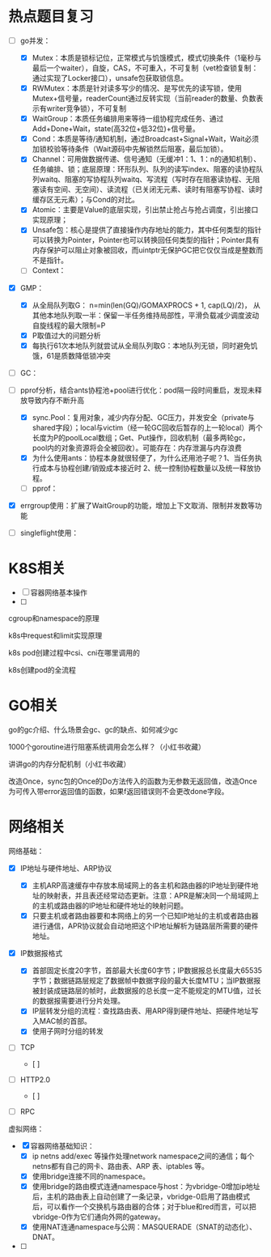 

# 热点题目复习

- [ ] go并发：
  - [x] Mutex：本质是锁标记位，正常模式与饥饿模式，模式切换条件（1毫秒与最后一个waiter），自旋，CAS，不可重入，不可复制（vet检查锁复制：通过实现了Locker接口），unsafe包获取锁信息。
  - [x] RWMutex：本质是针对读多写少的情况、是写优先的读写锁，使用Mutex+信号量，readerCount通过反转实现（当前reader的数量、负数表示有writer竞争锁），不可复制
  - [x] WaitGroup：本质任务编排用来等待一组协程完成任务、通过Add+Done+Wait，state(高32位+低32位)+信号量。
  - [x] Cond：本质是等待/通知机制，通过Broadcast+Signal+Wait，Wait必须加锁校验等待条件（Wait源码中先解锁然后阻塞，最后加锁）。
  - [x] Channel：可用做数据传递、信号通知（无缓冲1：1、1：n的通知机制）、任务编排、锁；底层原理：环形队列、队列的读写index、阻塞的读协程队列waitq、阻塞的写协程队列waitq、写流程（写时存在阻塞读协程、无阻塞读有空间、无空间）、读流程（已关闭无元素、读时有阻塞写协程、读时缓存区无元素）；与Cond的对比。
  - [x] Atomic：主要是Value的底层实现，引出禁止抢占与抢占调度，引出接口实现原理；
  - [x] Unsafe包：核心是提供了直接操作内存地址的能力，其中任何类型的指针可以转换为Pointer，Pointer也可以转换回任何类型的指针；Pointer具有内存保护可以阻止对象被回收，而uintptr无保护GC把它仅仅当成是整数而不是指针。
  - [ ] Context：
- [x] GMP：
  - [x] 从全局队列取G：   n=min(len(GQ)/GOMAXPROCS + 1, cap(LQ)/2)，
    从其他本地队列取一半：保留一半任务维持局部性，平滑负载减少调度波动
    自旋线程的最大限制=P
  - [x] P取值过大的问题分析
  - [x] 每执行61次本地队列就尝试从全局队列取G：本地队列无锁，同时避免饥饿，61是质数降低锁冲突
- [ ] GC：
- [ ] pprof分析，结合ants协程池+pool进行优化：pod隔一段时间重启，发现未释放导致内存不断升高
  - [x] sync.Pool：复用对象，减少内存分配、GC压力，并发安全（private与shared字段）；local与victim（经一轮GC回收后暂存的上一轮local）两个长度为P的poolLocal数组；Get、Put操作，回收机制（最多两轮gc，pool内的对象资源将会全被回收）。可能存在：内存泄漏与内存浪费
  - [x] 为什么使用ants：协程本身就很轻便了，为什么还用池子呢？1、当任务执行成本与协程创建/销毁成本接近时 2、统一控制协程数量以及统一释放协程。
  - [ ] pprof：
- [x] errgroup使用：扩展了WaitGroup的功能，增加上下文取消、限制并发数等功能
- [ ] singleflight使用：



# K8S相关

- [ ] 容器网络基本操作
- [ ] 







cgroup和namespace的原理

k8s中request和limit实现原理

k8s pod创建过程中csi、cni在哪里调用的

k8s创建pod的全流程





# GO相关



go的gc介绍、什么场景会gc、gc的缺点、如何减少gc

1000个goroutine进行阻塞系统调用会怎么样？（小红书收藏）

讲讲go的内存分配机制（小红书收藏）

改造Once，sync包的Once的Do方法传入的函数为无参数无返回值，改造Once为可传入带error返回值的函数，如果f返回错误则不会更改done字段。



# 网络相关

网络基础：

- [x] IP地址与硬件地址、ARP协议
  - [x] 主机ARP高速缓存中存放本局域网上的各主机和路由器的IP地址到硬件地址的映射表，并且表还经常动态更新。注意：APR是解决同一个局域网上的主机或路由器的IP地址和硬件地址的映射问题。
  - [x] 只要主机或者路由器要和本网络上的另一个已知IP地址的主机或者路由器进行通信，APR协议就会自动地把这个IP地址解析为链路层所需要的硬件地址。
- [x] IP数据报格式
  - [x] 首部固定长度20字节，首部最大长度60字节；IP数据报总长度最大65535字节；数据链路层规定了数据帧中数据字段的最大长度MTU；当IP数据报被封装成链路层的帧时，此数据报的总长度一定不能规定的MTU值，过长的数据报需要进行分片处理。
  - [x] IP层转发分组的流程：查找路由表、用ARP得到硬件地址、把硬件地址写入MAC帧的首部。
  - [x] 使用子网时分组的转发
- [ ] TCP
  - [ ] 
- [ ] HTTP2.0
  - [ ] 
- [ ] RPC



虚拟网络：

- [x] 容器网络基础知识：
  - [x] ip netns add/exec 等操作处理network namespace之间的通信；每个netns都有自己的网卡、路由表、ARP 表、iptables 等。
  - [x] 使用bridge连接不同的namespace。
  - [x] 使用bridge的路由模式连通namespace与host：为vbridge-0增加ip地址后，主机的路由表上自动创建了一条记录，vbridge-0启用了路由模式后，可以看作一个交换机与路由器的合体；对于blue和red而言，可以把vbridge-0作为它们通向外网的gateway。
  - [x] 使用NAT连通namespace与公网：MASQUERADE（SNAT的动态化）、DNAT。
- [ ] 



